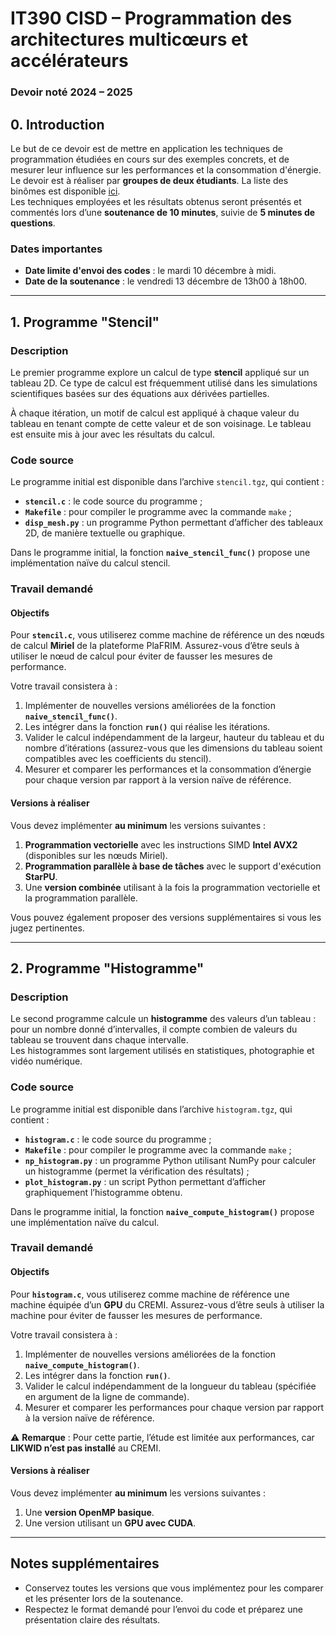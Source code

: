 # IT390 CISD – Programmation des architectures multicœurs et accélérateurs

### Devoir noté 2024 – 2025

## 0. Introduction

Le but de ce devoir est de mettre en application les techniques de programmation étudiées en cours sur des exemples concrets, et de mesurer leur influence sur les performances et la consommation d'énergie.  
Le devoir est à réaliser par **groupes de deux étudiants**. La liste des binômes est disponible [ici](#).  
Les techniques employées et les résultats obtenus seront présentés et commentés lors d’une **soutenance de 10 minutes**, suivie de **5 minutes de questions**.

### Dates importantes

- **Date limite d'envoi des codes** : le mardi 10 décembre à midi.
- **Date de la soutenance** : le vendredi 13 décembre de 13h00 à 18h00.

---

## 1. Programme "Stencil"

### Description

Le premier programme explore un calcul de type **stencil** appliqué sur un tableau 2D. Ce type de calcul est fréquemment utilisé dans les simulations scientifiques basées sur des équations aux dérivées partielles.

À chaque itération, un motif de calcul est appliqué à chaque valeur du tableau en tenant compte de cette valeur et de son voisinage. Le tableau est ensuite mis à jour avec les résultats du calcul.

### Code source

Le programme initial est disponible dans l’archive `stencil.tgz`, qui contient :

- **`stencil.c`** : le code source du programme ;
- **`Makefile`** : pour compiler le programme avec la commande `make` ;
- **`disp_mesh.py`** : un programme Python permettant d’afficher des tableaux 2D, de manière textuelle ou graphique.

Dans le programme initial, la fonction **`naive_stencil_func()`** propose une implémentation naïve du calcul stencil.

### Travail demandé

#### Objectifs

Pour **`stencil.c`**, vous utiliserez comme machine de référence un des nœuds de calcul **Miriel** de la plateforme PlaFRIM. Assurez-vous d’être seuls à utiliser le nœud de calcul pour éviter de fausser les mesures de performance.

Votre travail consistera à :

1. Implémenter de nouvelles versions améliorées de la fonction **`naive_stencil_func()`**.
2. Les intégrer dans la fonction **`run()`** qui réalise les itérations.
3. Valider le calcul indépendamment de la largeur, hauteur du tableau et du nombre d’itérations (assurez-vous que les dimensions du tableau soient compatibles avec les coefficients du stencil).
4. Mesurer et comparer les performances et la consommation d’énergie pour chaque version par rapport à la version naïve de référence.

#### Versions à réaliser

Vous devez implémenter **au minimum** les versions suivantes :

1. **Programmation vectorielle** avec les instructions SIMD **Intel AVX2** (disponibles sur les nœuds Miriel).
2. **Programmation parallèle à base de tâches** avec le support d'exécution **StarPU**.
3. Une **version combinée** utilisant à la fois la programmation vectorielle et la programmation parallèle.

Vous pouvez également proposer des versions supplémentaires si vous les jugez pertinentes.

---

## 2. Programme "Histogramme"

### Description

Le second programme calcule un **histogramme** des valeurs d’un tableau : pour un nombre donné d’intervalles, il compte combien de valeurs du tableau se trouvent dans chaque intervalle.  
Les histogrammes sont largement utilisés en statistiques, photographie et vidéo numérique.

### Code source

Le programme initial est disponible dans l’archive `histogram.tgz`, qui contient :

- **`histogram.c`** : le code source du programme ;
- **`Makefile`** : pour compiler le programme avec la commande `make` ;
- **`np_histogram.py`** : un programme Python utilisant NumPy pour calculer un histogramme (permet la vérification des résultats) ;
- **`plot_histogram.py`** : un script Python permettant d’afficher graphiquement l’histogramme obtenu.

Dans le programme initial, la fonction **`naive_compute_histogram()`** propose une implémentation naïve du calcul.

### Travail demandé

#### Objectifs

Pour **`histogram.c`**, vous utiliserez comme machine de référence une machine équipée d’un **GPU** du CREMI. Assurez-vous d’être seuls à utiliser la machine pour éviter de fausser les mesures de performance.

Votre travail consistera à :

1. Implémenter de nouvelles versions améliorées de la fonction **`naive_compute_histogram()`**.
2. Les intégrer dans la fonction **`run()`**.
3. Valider le calcul indépendamment de la longueur du tableau (spécifiée en argument de la ligne de commande).
4. Mesurer et comparer les performances pour chaque version par rapport à la version naïve de référence.

⚠️ **Remarque** : Pour cette partie, l’étude est limitée aux performances, car **LIKWID n’est pas installé** au CREMI.

#### Versions à réaliser

Vous devez implémenter **au minimum** les versions suivantes :

1. Une **version OpenMP basique**.
2. Une version utilisant un **GPU avec CUDA**.

---

## Notes supplémentaires

- Conservez toutes les versions que vous implémentez pour les comparer et les présenter lors de la soutenance.
- Respectez le format demandé pour l’envoi du code et préparez une présentation claire des résultats.
